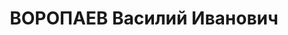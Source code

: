 ---
title: ВОРОПАЕВ Василий Иванович
description: "Род. в 1895, Курская обл., Щигровский р-н, д. Быковка, русский. Проживал:\
  \ г. Свердловск. Трест \"Востокохим\", управляющий треста \n  Арестован 16.02.1937.\
  \ Приговор: 04.05.1937 – ВМН. Расстрелян 04.05.1937"
---